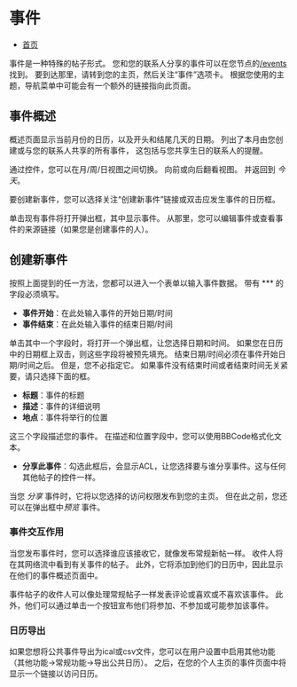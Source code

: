 # 事件

* [首页](help)

事件是一种特殊的帖子形式。
您和您的联系人分享的事件可以在您节点的[/events](/events)找到。
要到达那里，请转到您的主页，然后关注“事件”选项卡。
根据您使用的主题，导航菜单中可能会有一个额外的链接指向此页面。

## 事件概述

概述页面显示当前月份的日历，以及开头和结尾几天的日期。
列出了本月由您创建或与您的联系人共享的所有事件，
这包括与您共享生日的联系人的提醒。

通过控件，您可以在月/周/日视图之间切换。
向前或向后翻看视图。
并返回到 *今天*。

要创建新事件，您可以选择关注“创建新事件”链接或双击应发生事件的日历框。

单击现有事件将打开弹出框，其中显示事件。
从那里，您可以编辑事件或查看事件的来源链接（如果您是创建事件的人）。

## 创建新事件

按照上面提到的任一方法，您都可以进入一个表单以输入事件数据。
带有 *** 的字段必须填写。

* **事件开始**：在此处输入事件的开始日期/时间
* **事件结束**：在此处输入事件的结束日期/时间

单击其中一个字段时，将打开一个弹出框，让您选择日期和时间。
如果您在日历中的日期框上双击，则这些字段将被预先填充。
结束日期/时间必须在事件开始日期/时间之后。
但是，您不必指定它。
如果事件没有结束时间或者结束时间无关紧要，请只选择下面的框。

* **标题**：事件的标题
* **描述**：事件的详细说明
* **地点**：事件将举行的位置

这三个字段描述您的事件。
在描述和位置字段中，您可以使用BBCode格式化文本。

* **分享此事件**：勾选此框后，会显示ACL，让您选择要与谁分享事件。这与任何其他帖子的控件一样。

当您 *分享* 事件时，它将以您选择的访问权限发布到您的主页。
但在此之前，您还可以在弹出框中*预览* 事件。

### 事件交互作用

当您发布事件时，您可以选择谁应该接收它，就像发布常规新帖一样。
收件人将在其网络流中看到有关事件的帖子。
此外，它将添加到他们的日历中，因此显示在他们的事件概述页面中。

事件帖子的收件人可以像处理常规帖子一样发表评论或喜欢或不喜欢该事件。
此外，他们可以通过单击一个按钮宣布他们将参加、不参加或可能参加该事件。

### 日历导出

如果您想将公共事件导出为ical或csv文件，您可以在用户设置中启用其他功能（其他功能->常规功能->导出公共日历）。
之后，在您的个人主页的事件页面中将显示一个链接以访问日历。